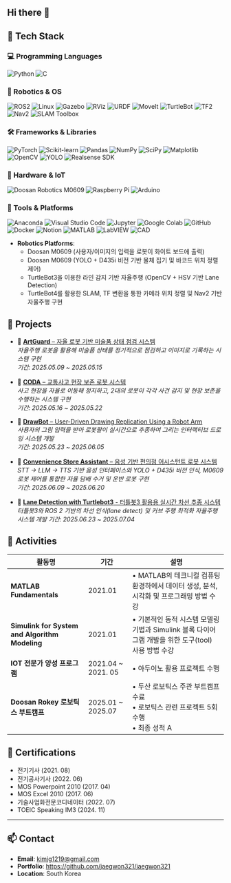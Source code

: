 ## Hi there 👋

<!--
**jaegwon321/jaegwon321** is a ✨ _special_ ✨ repository because its `README.md` (this file) appears on your GitHub profile.

Here are some ideas to get you started:

- 🔭 I’m currently working on ...
- 🌱 I’m currently learning ...
- 👯 I’m looking to collaborate on ...
- 🤔 I’m looking for help with ...
- 💬 Ask me about ...
- 📫 How to reach me: ...
- 😄 Pronouns: ...
- ⚡ Fun fact: ...
-->



## 🧠 Tech Stack

### 💻 Programming Languages
![Python](https://img.shields.io/badge/Python-3776AB?style=flat_square&logo=python&logoColor=white)
![C](https://img.shields.io/badge/C-00599C?style=flat_square&logo=c&logoColor=white)

### 🤖 Robotics & OS
![ROS2](https://img.shields.io/badge/ROS2-22314E?style=flat_square&logo=ros&logoColor=white)
![Linux](https://img.shields.io/badge/Linux-FCC624?style=flat_square&logo=linux&logoColor=black)
![Gazebo](https://img.shields.io/badge/Gazebo-2C528C?style=flat_square&logo=gazebo&logoColor=white)
![RViz](https://img.shields.io/badge/RViz-22314E?style=flat_square&logo=ros&logoColor=white)
![URDF](https://img.shields.io/badge/URDF-8B0000?style=flat_square&logo=ros&logoColor=white)
![MoveIt](https://img.shields.io/badge/MoveIt-48A9A6?style=flat_square&logo=ros&logoColor=white)
![TurtleBot](https://img.shields.io/badge/TurtleBot-5DADEC?style=flat_square&logo=github&logoColor=white)
![TF2](https://img.shields.io/badge/TF2-6D4C41?style=flat_square&logo=transform&logoColor=white)
![Nav2](https://img.shields.io/badge/Navigation--2-4CAF50?style=flat_square&logo=compass&logoColor=white)
![SLAM Toolbox](https://img.shields.io/badge/SLAM--Toolbox-3F51B5?style=flat_square&logo=mapbox&logoColor=white)


### 🛠️ Frameworks & Libraries
![PyTorch](https://img.shields.io/badge/PyTorch-EE4C2C?style=flat_square&logo=pytorch&logoColor=white)
![Scikit-learn](https://img.shields.io/badge/Scikit--Learn-F7931E?style=flat_square&logo=scikitlearn&logoColor=white)
![Pandas](https://img.shields.io/badge/Pandas-150458?style=flat_square&logo=pandas&logoColor=white)
![NumPy](https://img.shields.io/badge/NumPy-013243?style=flat_square&logo=numpy&logoColor=white)
![SciPy](https://img.shields.io/badge/SciPy-8CAAE6?style=flat_square&logo=scipy&logoColor=white)
![Matplotlib](https://img.shields.io/badge/Matplotlib-11557C?style=flat_square)
![OpenCV](https://img.shields.io/badge/OpenCV-5C3EE8?style=flat_square&logo=opencv&logoColor=white)
![YOLO](https://img.shields.io/badge/YOLOv8-FF1493?style=flat_square&logo=yolov5&logoColor=white)
![Realsense SDK](https://img.shields.io/badge/Realsense-0071C5?style=flat_square&logo=intel&logoColor=white)

### 🔧 Hardware & IoT
![Doosan Robotics M0609](https://img.shields.io/badge/M0609-005BAC?style=flat_square&logo=doosan&logoColor=white)
![Raspberry Pi](https://img.shields.io/badge/Raspberry%20Pi-A22846?style=flat_square&logo=raspberry%20pi&logoColor=white)
![Arduino](https://img.shields.io/badge/Arduino-00979D?style=flat_square&logo=arduino&logoColor=white)

### 🧰 Tools & Platforms
![Anaconda](https://img.shields.io/badge/Anaconda-42B029?style=flat_square&logo=anaconda&logoColor=white)
![Visual Studio Code](https://img.shields.io/badge/VSCode-007ACC?style=flat_square&logo=visualstudiocode&logoColor=white)
![Jupyter](https://img.shields.io/badge/Jupyter-F37626?style=flat_square&logo=jupyter&logoColor=white)
![Google Colab](https://img.shields.io/badge/Colab-F9AB00?style=flat_square&logo=googlecolab&logoColor=white)
![GitHub](https://img.shields.io/badge/GitHub-181717?style=flat_square&logo=github&logoColor=white)
![Docker](https://img.shields.io/badge/Docker-2496ED?style=flat_square&logo=docker&logoColor=white)
![Notion](https://img.shields.io/badge/Notion-000000?style=flat_square&logo=notion&logoColor=white)
![MATLAB](https://img.shields.io/badge/MATLAB-0076A8?style=flat_square&logo=Mathworks&logoColor=white)
![LabVIEW](https://img.shields.io/badge/LabVIEW-FEDB00?style=flat_square&logo=ni&logoColor=black)
![CAD](https://img.shields.io/badge/CAD-0D47A1?style=flat_square&logo=autodesk&logoColor=white)

- **Robotics Platforms**:
  - Doosan M0609 (사용자/이미지의 입력을 로봇이 화이트 보드에 출력)
  - Doosan M0609 (YOLO + D435i 비전 기반 물체 집기 및 바코드 위치 정렬 제어)
  - TurtleBot3을 이용한 라인 감지 기반 자율주행 (OpenCV + HSV 기반 Lane Detection)
  - TurtleBot4를 활용한 SLAM, TF 변환을 통한 카메라 위치 정렬 및 Nav2 기반 자율주행 구현

## 📜 Projects

- 🤖 [**ArtGuard** – 자율 로봇 기반 미술품 상태 점검 시스템](https://github.com/Rokey-3-D-2/rokey_pjt)  
  _자율주행 로봇을 활용해 미술품 상태를 정기적으로 점검하고 이미지로 기록하는 시스템 구현_  
  _기간: 2025.05.09 ~ 2025.05.15_

- 🚓 [**CODA** – 교통사고 현장 보존 로봇 시스템](https://github.com/Rokey-3-D-autonomous/coda)  
  _사고 현장을 자율로 이동해 정지하고, 2대의 로봇이 각각 사건 감지 및 현장 보존을 수행하는 시스템 구현_  
  _기간: 2025.05.16 ~ 2025.05.22_

- 🎨 [**DrawBot** – User-Driven Drawing Replication Using a Robot Arm](https://github.com/Rokey-3-D-2/dr_writer)  
  _사용자의 그림 입력을 받아 로봇팔이 실시간으로 추종하여 그리는 인터랙티브 드로잉 시스템 개발_  
  _기간: 2025.05.23 ~ 2025.06.05_

- 🛒 [**Convenience Store Assistant** – 음성 기반 편의점 어시스턴트 로봇 시스템](https://github.com/rhrnak999/Self_service_store_assistant)  
  _STT → LLM → TTS 기반 음성 인터페이스와 YOLO + D435i 비전 인식, M0609 로봇 제어를 통합한 자율 담배 수거 및 운반 로봇 구현_  
  _기간: 2025.06.09 ~ 2025.06.20_

 - 🚨 [**Lane Detection with Turtlebot3** - 터틀봇3 활용용 실시간 차선 추종 시스템](https://github.com/rhrnak999/Auto_race_Tb3)  
  _터틀봇3와 ROS 2 기반의 차선 인식(lane detect) 및 커브 주행 최적화 자율주행 시스템 개발_
  _기간: 2025.06.23 ~ 2025.07.04_


## 🎒 Activities
| 활동명 | 기간 | 설명 |
|--------|------|------|
| **MATLAB Fundamentals** | 2021.01 | • MATLAB의 테크니컬 컴퓨팅 환경하에서 데이터 생성, 분석, 시각화 및 프로그래밍 방법 수강 |
| **Simulink for System and Algorithm Modeling** | 2021.01 | • 기본적인 동적 시스템 모델링 기법과 Simulink 블록 다이어그램 개발을 위한 도구(tool) 사용 방법 수강 |
| **IOT 전문가 양성 프로그램** | 2021.04 ~ 2021. 05 | • 아두이노 활용 프로젝트 수행 |
| **Doosan Rokey 로보틱스 부트캠프** | 2025.01 ~ 2025.07 | • 두산 로보틱스 주관 부트캠프 수료<br>• 로보틱스 관련 프로젝트 5회 수행<br>• 최종 성적 A |

## 📄 Certifications

- 전기기사 (2021. 08)
- 전기공사기사 (2022. 06)
- MOS Powerpoint 2010 (2017. 04)
- MOS Excel 2010 (2017. 06)
- 기술사업화전문코디네이터 (2022. 07)
- TOEIC Speaking IM3 (2024. 11)

---

## 📫 Contact

- **Email**: kimjg1219@gmail.com
- **Portfolio**: https://github.com/jaegwon321/jaegwon321
- **Location**: South Korea

